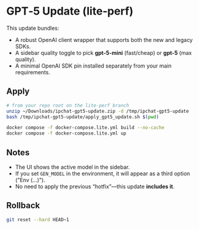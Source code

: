 # GPT‑5 Update (lite‑perf)

This update bundles:
- A robust OpenAI client wrapper that supports both the new and legacy SDKs.
- A sidebar quality toggle to pick **gpt-5-mini** (fast/cheap) or **gpt-5** (max quality).
- A minimal OpenAI SDK pin installed separately from your main requirements.

## Apply
```bash
# from your repo root on the lite-perf branch
unzip ~/Downloads/ipchat-gpt5-update.zip -d /tmp/ipchat-gpt5-update
bash /tmp/ipchat-gpt5-update/apply_gpt5_update.sh $(pwd)

docker compose -f docker-compose.lite.yml build --no-cache
docker compose -f docker-compose.lite.yml up
```

## Notes
- The UI shows the active model in the sidebar.
- If you set `GEN_MODEL` in the environment, it will appear as a third option ("Env (...)").
- No need to apply the previous “hotfix”—this update **includes it**.

## Rollback
```bash
git reset --hard HEAD~1
```
